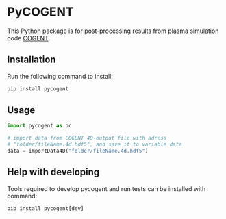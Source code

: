 # PyCOGENT

This Python package is for post-processing results from plasma simulation code [COGENT](https://github.com/LLNL/COGENT).

## Installation 

Run the following command to install:

```python
pip install pycogent
```

## Usage

```python
import pycogent as pc

# import data from COGENT 4D-output file with adress 
# "folder/fileName.4d.hdf5", and save it to variable data
data = importData4D("folder/fileName.4d.hdf5")

```

## Help with developing

Tools required to develop pycogent and run tests can be installed with command:

```python
pip install pycogent[dev]
```